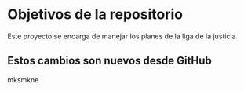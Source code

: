# Objetivos de la repositorio

Este proyecto se encarga de manejar los planes de la liga de la justicia

## Estos cambios son nuevos  desde GitHub 
mksmkne

